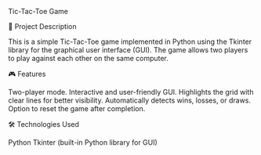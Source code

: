 Tic-Tac-Toe Game

📝 Project Description

This is a simple Tic-Tac-Toe game implemented in Python using the Tkinter library for the graphical user interface (GUI). The game allows two players to play against each other on the same computer.

🎮 Features

Two-player mode.
Interactive and user-friendly GUI.
Highlights the grid with clear lines for better visibility.
Automatically detects wins, losses, or draws.
Option to reset the game after completion.

🛠️ Technologies Used

Python
Tkinter (built-in Python library for GUI)
